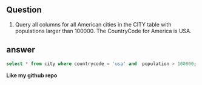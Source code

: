 
## Question
1. Query all columns for all American cities in the CITY table with populations larger than 100000. The CountryCode for America is USA.

## answer 
```sql
select * from city where countrycode = 'usa' and  population > 100000;
```


**Like my github repo** 
